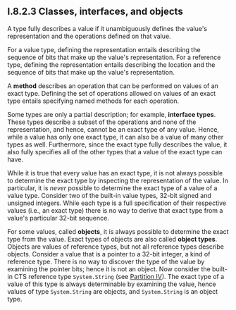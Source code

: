 ## I.8.2.3 Classes, interfaces, and objects

A type fully describes a value if it unambiguously defines the value's representation and the operations defined on that value.

For a value type, defining the representation entails describing the sequence of bits that make up the value's representation. For a reference type, defining the representation entails describing the location and the sequence of bits that make up the value's representation.

A **method** describes an operation that can be performed on values of an exact type. Defining the set of operations allowed on values of an exact type entails specifying named methods for each operation.

Some types are only a partial description; for example, **interface types**. These types describe a subset of the operations and none of the representation, and hence, cannot be an exact type of any value. Hence, while a value has only one exact type, it can also be a value of many other types as well. Furthermore, since the exact type fully describes the value, it also fully specifies all of the other types that a value of the exact type can have.

While it is true that every value has an exact type, it is not always possible to determine the exact type by inspecting the representation of the value. In particular, it is *never* possible to determine the exact type of a value of a value type. Consider two of the built-in value types, 32-bit signed and unsigned integers. While each type is a full specification of their respective values (i.e., an exact type) there is no way to derive that exact type from a value's particular 32-bit sequence.

For some values, called **objects**, it is always possible to determine the exact type from the value. Exact types of objects are also called **object types**. Objects are values of reference types, but not all reference types describe objects. Consider a value that is a pointer to a 32-bit integer, a kind of reference type. There is no way to discover the type of the value by examining the pointer bits; hence it is not an object. Now consider the built-in CTS reference type `System.String` (see [Partition IV](iv.5.3-base-class-library-bcl.md)). The exact type of a value of this type is always determinable by examining the value, hence values of type `System.String` are objects, and `System.String` is an object type.
